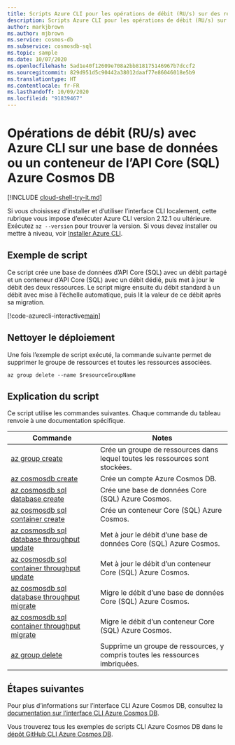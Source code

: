```yaml
---
title: Scripts Azure CLI pour les opérations de débit (RU/s) sur des ressources de l’API Core (SQL) Azure Cosmos DB
description: Scripts Azure CLI pour les opérations de débit (RU/s) sur des ressources de l’API Core (SQL) Azure Cosmos DB
author: markjbrown
ms.author: mjbrown
ms.service: cosmos-db
ms.subservice: cosmosdb-sql
ms.topic: sample
ms.date: 10/07/2020
ms.openlocfilehash: 5ad1e40f12609e708a2bb818175146967b7dccf2
ms.sourcegitcommit: 829d951d5c90442a38012daaf77e86046018e5b9
ms.translationtype: HT
ms.contentlocale: fr-FR
ms.lasthandoff: 10/09/2020
ms.locfileid: "91839467"
---
```

# <a name="throughput-rus-operations-with-azure-cli-for-a-database-or-container-for-azure-cosmos-db-core-sql-api"></a>Opérations de débit (RU/s) avec Azure CLI sur une base de données ou un conteneur de l’API Core (SQL) Azure Cosmos DB

[!INCLUDE [cloud-shell-try-it.md](../../../../../includes/cloud-shell-try-it.md)]

Si vous choisissez d’installer et d’utiliser l’interface CLI localement, cette rubrique vous impose d’exécuter Azure CLI version 2.12.1 ou ultérieure. Exécutez `az --version` pour trouver la version. Si vous devez installer ou mettre à niveau, voir [Installer Azure CLI](/cli/azure/install-azure-cli).

## <a name="sample-script"></a>Exemple de script

Ce script crée une base de données d’API Core (SQL) avec un débit partagé et un conteneur d’API Core (SQL) avec un débit dédié, puis met à jour le débit des deux ressources. Le script migre ensuite du débit standard à un débit avec mise à l’échelle automatique, puis lit la valeur de ce débit après sa migration.

[!code-azurecli-interactive[main](../../../../../cli_scripts/cosmosdb/sql/throughput.sh "Throughput operations for a SQL database and container.")]

## <a name="clean-up-deployment"></a>Nettoyer le déploiement

Une fois l’exemple de script exécuté, la commande suivante permet de supprimer le groupe de ressources et toutes les ressources associées.

```azurecli-interactive
az group delete --name $resourceGroupName
```

## <a name="script-explanation"></a>Explication du script

Ce script utilise les commandes suivantes. Chaque commande du tableau renvoie à une documentation spécifique.

| Commande | Notes |
|---|---|
| [az group create](/cli/azure/group#az-group-create) | Crée un groupe de ressources dans lequel toutes les ressources sont stockées. |
| [az cosmosdb create](/cli/azure/cosmosdb#az-cosmosdb-create) | Crée un compte Azure Cosmos DB. |
| [az cosmosdb sql database create](/cli/azure/cosmosdb/sql/database#az-cosmosdb-sql-database-create) | Crée une base de données Core (SQL) Azure Cosmos. |
| [az cosmosdb sql container create](/cli/azure/cosmosdb/sql/container#az-cosmosdb-sql-container-create) | Crée un conteneur Core (SQL) Azure Cosmos. |
| [az cosmosdb sql database throughput update](/cli/azure/cosmosdb/sql/database/throughput#az-cosmosdb-sql-database-throughput-update) | Met à jour le débit d’une base de données Core (SQL) Azure Cosmos. |
| [az cosmosdb sql container throughput update](/cli/azure/cosmosdb/sql/container/throughput#az-cosmosdb-sql-container-throughput-update) | Met à jour le débit d’un conteneur Core (SQL) Azure Cosmos. |
| [az cosmosdb sql database throughput migrate](/cli/azure/cosmosdb/sql/database/throughput#az-cosmosdb-sql-database-throughput-migrate) | Migre le débit d’une base de données Core (SQL) Azure Cosmos. |
| [az cosmosdb sql container throughput migrate](/cli/azure/cosmosdb/sql/container/throughput#az-cosmosdb-sql-container-throughput-migrate) | Migre le débit d’un conteneur Core (SQL) Azure Cosmos. |
| [az group delete](/cli/azure/resource#az-resource-delete) | Supprime un groupe de ressources, y compris toutes les ressources imbriquées. |

## <a name="next-steps"></a>Étapes suivantes

Pour plus d’informations sur l’interface CLI Azure Cosmos DB, consultez la [documentation sur l’interface CLI Azure Cosmos DB](/cli/azure/cosmosdb).

Vous trouverez tous les exemples de scripts CLI Azure Cosmos DB dans le [dépôt GitHub CLI Azure Cosmos DB](https://github.com/Azure-Samples/azure-cli-samples/tree/master/cosmosdb).
